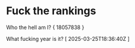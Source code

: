 # Fuck the rankings

Who the hell am I?
{ 18057838 }

What fucking year is it?
[ 2025-03-25T18:36:40Z ]
